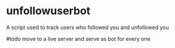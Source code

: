 # unfollowuserbot
A script used to track users who followed you and unfollowed you

#todo
move to a live server and serve as bot for every one
